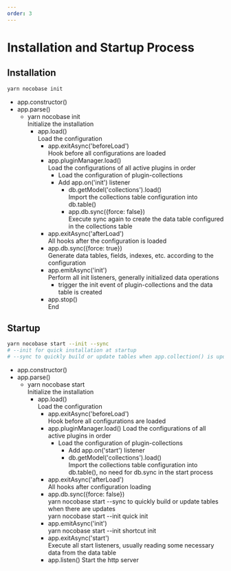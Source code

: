 ```yaml
---
order: 3
---
```


# Installation and Startup Process

## Installation

```bash
yarn nocobase init
```

- app.constructor()
- app.parse()
  - yarn nocobase init  
    Initialize the installation
    - app.load()  
      Load the configuration
      - app.exitAsync('beforeLoad')  
        Hook before all configurations are loaded
      - app.pluginManager.load()  
        Load the configurations of all active plugins in order
        - Load the configuration of plugin-collections
        - Add app.on('init') listener
          - db.getModel('collections').load()  
            Import the collections table configuration into db.table()
          - app.db.sync({force: false})  
            Execute sync again to create the data table configured in the collections table
      - app.exitAsync('afterLoad')  
        All hooks after the configuration is loaded
      - app.db.sync({force: true})  
        Generate data tables, fields, indexes, etc. according to the configuration
      - app.emitAsync('init')  
        Perform all init listeners, generally initialized data operations
        - trigger the init event of plugin-collections and the data table is created
      - app.stop()  
        End

## Startup

```bash
yarn nocobase start --init --sync
# --init for quick installation at startup
# --sync to quickly build or update tables when app.collection() is updated in the development environment
```

- app.constructor()
- app.parse()
  - yarn nocobase start  
    Initialize the installation
    - app.load()  
      Load the configuration
      - app.exitAsync('beforeLoad')  
        Hook before all configurations are loaded
      - app.pluginManager.load()
        Load the configurations of all active plugins in order
        - Load the configuration of plugin-collections
          - Add app.on('start') listener
          - db.getModel('collections').load()  
            Import the collections table configuration into db.table(), no need for db.sync in the start process
      - app.exitAsync('afterLoad')  
        All hooks after configuration loading
      - app.db.sync({force: false})  
        yarn nocobase start --sync to quickly build or update tables when there are updates  
        yarn nocobase start --init quick init
      - app.emitAsync('init')  
        yarn nocobase start --init shortcut init
      - app.exitAsync('start')  
        Execute all start listeners, usually reading some necessary data from the data table
      - app.listen()
        Start the http server
